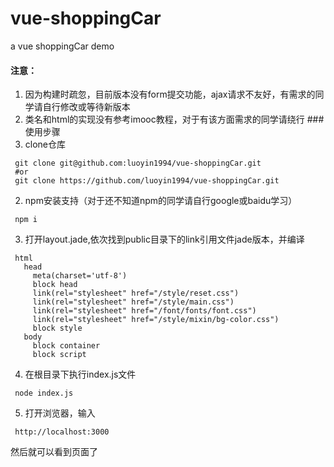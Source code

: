 # vue-shoppingCar
a vue shoppingCar demo

#### 注意：
1. 因为构建时疏忽，目前版本没有form提交功能，ajax请求不友好，有需求的同学请自行修改或等待新版本
2. 类名和html的实现没有参考imooc教程，对于有该方面需求的同学请绕行
###使用步骤
1. clone仓库
```git
 git clone git@github.com:luoyin1994/vue-shoppingCar.git
 #or
 git clone https://github.com/luoyin1994/vue-shoppingCar.git
```
2. npm安装支持（对于还不知道npm的同学请自行google或baidu学习）
```npm
 npm i  
```
3. 打开layout.jade,依次找到public目录下的link引用文件jade版本，并编译
```jade
 html
   head
     meta(charset='utf-8')
     block head
     link(rel="stylesheet" href="/style/reset.css")
     link(rel="stylesheet" href="/style/main.css")
     link(rel="stylesheet" href="/font/fonts/font.css")
     link(rel="stylesheet" href="/style/mixin/bg-color.css")
     block style
   body
     block container
     block script
```
4. 在根目录下执行index.js文件
```node
 node index.js 
```
5. 打开浏览器，输入
```url
 http://localhost:3000
```
然后就可以看到页面了


